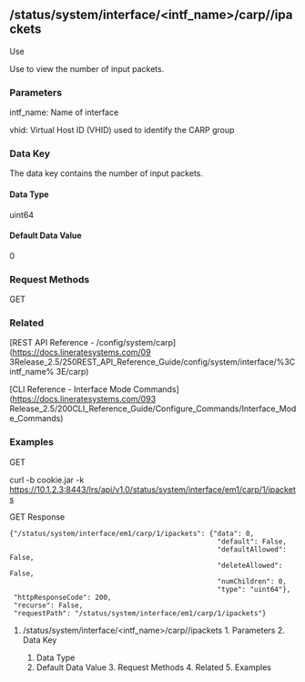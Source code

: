 ## /status/system/interface/<intf_name>/carp/<vhid>/ipackets

Use

Use to view the number of input packets.

### Parameters

intf_name: Name of interface

vhid: Virtual Host ID (VHID) used to identify the CARP group

### Data Key

The data key contains the number of input packets.

#### Data Type

uint64

#### Default Data Value

0

### Request Methods

GET

### Related

[REST API Reference - /config/system/carp](https://docs.lineratesystems.com/09
3Release_2.5/250REST_API_Reference_Guide/config/system/interface/%3Cintf_name%
3E/carp)

[CLI Reference - Interface Mode Commands](https://docs.lineratesystems.com/093
Release_2.5/200CLI_Reference_Guide/Configure_Commands/Interface_Mode_Commands)

### Examples

GET

curl -b cookie.jar -k
https://10.1.2.3:8443/lrs/api/v1.0/status/system/interface/em1/carp/1/ipackets

GET Response

    
    {"/status/system/interface/em1/carp/1/ipackets": {"data": 0,
                                                       "default": False,
                                                       "defaultAllowed": False,
                                                       "deleteAllowed": False,
                                                       "numChildren": 0,
                                                       "type": "uint64"},
     "httpResponseCode": 200,
     "recurse": False,
     "requestPath": "/status/system/interface/em1/carp/1/ipackets"}
    

  1. /status/system/interface/<intf_name>/carp/<vhid>/ipackets
    1. Parameters
    2. Data Key
      1. Data Type
      2. Default Data Value
    3. Request Methods
    4. Related
    5. Examples

